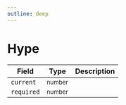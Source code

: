 ```yaml
---
outline: deep
---
```


# Hype

| Field      | Type                  | Description |
| ---------- | --------------------- | ----------- |
| `current`  | <small>number</small> |             |
| `required` | <small>number</small> |             |